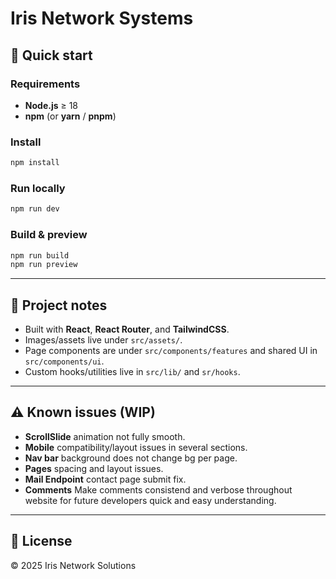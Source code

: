 # Iris Network Systems
## 🚀 Quick start

### Requirements
- **Node.js** ≥ 18
- **npm** (or **yarn** / **pnpm**)

### Install
```bash
npm install
```

### Run locally
```bash
npm run dev
```

### Build & preview
```bash
npm run build
npm run preview
```

---

## 📁 Project notes
- Built with **React**, **React Router**, and **TailwindCSS**.
- Images/assets live under `src/assets/`.
- Page components are under `src/components/features` and shared UI in `src/components/ui`.
- Custom hooks/utilities live in `src/lib/` and `sr/hooks`.

---

## ⚠️ Known issues (WIP)
- **ScrollSlide** animation not fully smooth.
- **Mobile** compatibility/layout issues in several sections.
- **Nav bar** background does not change bg per page.
- **Pages** spacing and layout issues.
- **Mail Endpoint** contact page submit fix.
- **Comments** Make comments consistend and verbose throughout website for future developers quick and easy understanding.

---

## 📄 License
© 2025 Iris Network Solutions
